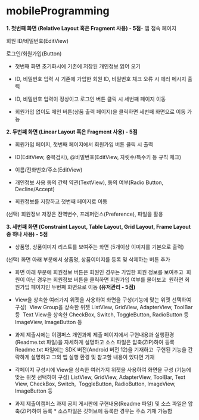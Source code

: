 # mobileProgramming
**1. 첫번째 화면 (Relative Layout 혹은 Fragment 사용) - 5점**- 
앱 접속 페이지

회원 ID/비밀번호(EditView)

로그인/회원가입(Button)

- 첫번째 화면 초기화시에 기존에 저장된 개인정보 읽어 오기

- ID, 비밀번호 입력 시 기존에 가입한 회원 ID, 비밀번호 체크 오류 시 에러 메시지 출력

- ID, 비밀번호 입력이 정상이고 로그인 버튼 클릭 시 세번째 페이지 이동

- 회원가입 없이도 메인 버튼(상품 출력 페이지)을 클릭하면 세번째 화면으로 이동 가능

**2. 두번째 화면 (Linear Layout 혹은 Fragment 사용) - 5점**

- 회원가입 페이지, 첫번째 페이지에서 회원가입 버튼 클릭 시 출력

- ID(EditView, 중복검사), @비밀번호(EditView, 자릿수/특수키 등 규칙 체크)

- 이름/전화번호/주소(EditView)

- 개인정보 사용 동의 간략 약관(TextView), 동의 여부(Radio Button, Decline/Accept)

- 회원정보를 저장하고 첫번째 페이지로 이동   

(선택) 회원정보 저장은 전역변수, 프레퍼런스(Preference), 파일을 활용

**3. 세번째 화면 (Constraint Layout, Table Layout, Grid Layout, Frame Layout 중 하나 사용) - 5점**

- 상품명, 상품이미지 리스트를 보여주는 화면 (5개이상 이미지를 기본으로 출력)  

(선택) 화면 아래 부분에서 상품명, 상품이미지를 등록 및 삭제하는 버튼 추가

- 화면 아래 부분에 회원정보 버튼은 회원인 경우는 가입한 회원 정보를 보여주고  회원이 아닌 경우는 회원정보 버튼을 클릭하면 회원가입 여부를 물어보고  원하면 회원가입 페이지인 두번째 화면으로 이동 **(유저관리 - 5점)**

- View을 상속한 여러가지 위젯을 사용하여 화면을 구성(기능에 맞는 위젯 선택하여 구성)  View Group을 상속한 위젯 ListView, GridView, AdapterView, ToolBar 등  Text View을 상속한 CheckBox, Switch, ToggleButton, RadioButton 등  ImageView, ImageButton 등

- 과제 제출시에는 이캠퍼스 개인과제 제출 페이지에서 구현내용과 실행환경(Readme.txt 파일)을 자세하게 설명하고 소스 파일은 압축(ZIP)하여 등록Readme.txt 파일에는 SDK 버전(Android 버전 12)을 기재하고  구현된 기능을 간략하게 설명하고 그외 앱 실행 환경 및 참고할 내용이 있다면 기재
- 각페이지 구성시에 View을 상속한 여러가지 위젯을 사용하여 화면을 구성 (기능에 맞는 위젯 선택하여 구성) ListView, GridView, AdapterView, ToolBar, Text View, CheckBox, Switch,  ToggleButton, RadioButton, ImageView, ImageButton 등
- 과제 제출이캠퍼스 과제 공지 게시판에 구현내용(Readme 파일) 및 소스 파일은 압축(ZIP)하여 등록 * 소스파일은 깃허브에 등록한 경우는 주소 기재 가능함
